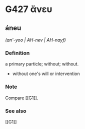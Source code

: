 # G427 ἄνευ

## áneu

_(an'-yoo | AH-nev | AH-nayf)_

### Definition

a primary particle; without; without.

- without one's will or intervention

### Note

Compare [[G1]].

### See also

[[G1]]

